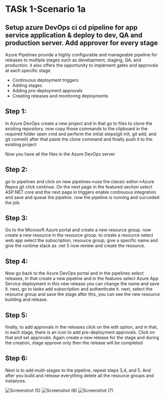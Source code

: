 # TASk 1-Scenario 1a

## Setup azure DevOps ci cd pipeline for app service application & deploy to dev, QA and production server. Add approver for every stage

Azure Pipelines provide a highly configurable and manageable pipeline for releases to multiple stages such as development, staging, QA, and production. it also offers the 
opportunity to implement gates and approvals at each specific stage.
 - Continuous deployment triggers
 - Adding stages
 - Adding pre-deployment approvals
 - Creating releases and monitoring deployments

## Step 1: 
In Azure DevOps create a new project and in that go to files to clone the existing repository. now copy those commands to the clipboard
in the required folder open cmd and perform the initial steps(git init, git add, and git commit)
after that paste the clone command and finally push it to the existing project

Now you have all the files in the Azure DevOps server
## Step 2: 
go to pipelines and click on new pipelines->use the classic editor->Azure Repos git click continue. On the next page in the featured section select ASP.NET core
and the next page in triggers enable continuous integration and save and queue the pipeline.
now the pipeline is running and succeded the job.

## Step 3:
Go to the Microsoft Azure portal and create a new resource group.
now create a new resource in the resource group. to create a resource select web app
select the subscription, resource group, give a specific name and give the runtime stack as .net 5 now review and create the resource.

## Step 4: 
Now go back to the Azure DevOps portal and in the pipelines select releases, in that create a new pipeline and in the features select Azure App Service deployment in this new release you can change the name and save it. next, go to tasks add subscription and authenticate it. next, select the resource group and save the stage
after this, you can see the new resource building and release.

## Step 5: 
finally, to add approvals in the releases click on the edit option, and in that, 
in each stage, there is an icon to add pre-deployment approvals. Click on that and set approvals. Again create a new release for the stage and during the creation, stage approve 
only then the release will be completed

## Step 6: 
Next is to add multi-stages to the pipeline, repeat steps 3,4, and 5.
And after you build and release everything delete all the resource groups and instances.



![Screenshot (5)](https://user-images.githubusercontent.com/78786418/116300956-210ba180-a7bd-11eb-86a4-8137b04887a0.png)
![Screenshot (6)](https://user-images.githubusercontent.com/78786418/116301037-35e83500-a7bd-11eb-8bfa-d134c99e0231.png)
![Screenshot (7)](https://user-images.githubusercontent.com/78786418/116301046-397bbc00-a7bd-11eb-81ca-fc20eea52538.png)

